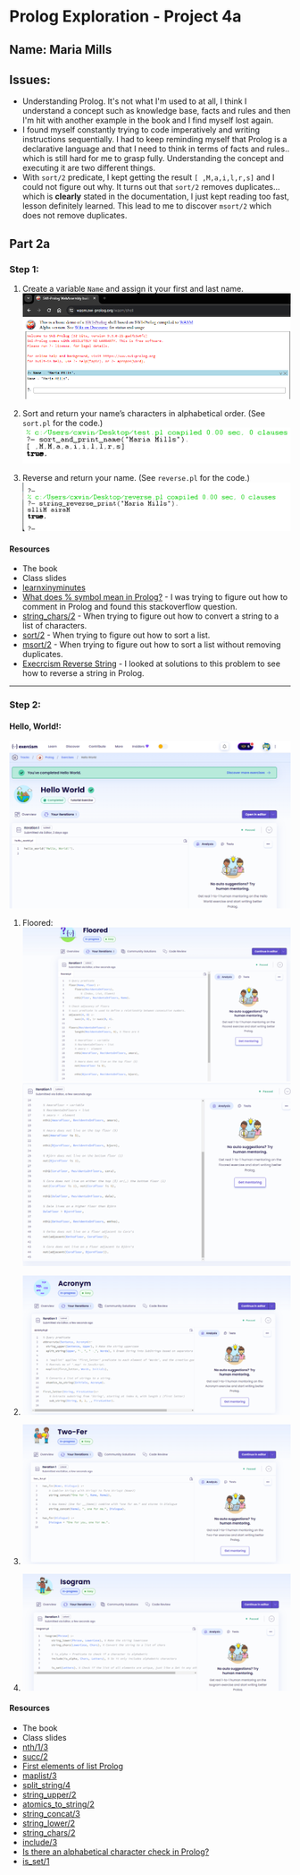 # Prolog Exploration - Project 4a

## Name: Maria Mills

## Issues:

- Understanding Prolog. It's not what I'm used to at all, I think I understand a concept such as knowledge base, facts and rules and then I'm hit with another example in the book and I find myself lost again.
- I found myself constantly trying to code imperatively and writing instructions sequentially. I had to keep reminding myself that Prolog is a declarative language and that I need to think in terms of facts and rules.. which is still hard for me to grasp fully. Understanding the concept and executing it are two different things.
- With `sort/2` predicate, I kept getting the result `[ ,M,a,i,l,r,s]` and I could not figure out why. It turns out that `sort/2` removes duplicates... which is **clearly** stated in the documentation, I just kept reading too fast, lesson definitely learned. This lead to me to discover `msort/2` which does not remove duplicates.

## Part 2a

### Step 1:

1. Create a variable `Name` and assign it your first and last name.
   ![alt text](image.png)

2. Sort and return your name’s characters in alphabetical order. (See `sort.pl` for the code.)
   ![alt text](image-1.png)

3. Reverse and return your name. (See `reverse.pl` for the code.)
   ![alt text](image-2.png)

#### Resources

- The book
- Class slides
- [learnxinyminutes](https://learnxinyminutes.com/docs/prolog/)
- [What does % symbol mean in Prolog?](https://stackoverflow.com/questions/50668708/what-does-the-symbol-mean-in-prolog) - I was trying to figure out how to comment in Prolog and found this stackoverflow question.
- [string_chars/2](https://www.swi-prolog.org/pldoc/doc_for?object=string_chars/2) - When trying to figure out how to convert a string to a list of characters.
- [sort/2](https://www.swi-prolog.org/pldoc/man?predicate=sort/2) - When trying to figure out how to sort a list.
- [msort/2](https://www.swi-prolog.org/pldoc/doc_for?object=msort/2) - When trying to figure out how to sort a list without removing duplicates.
- [Execrcism Reverse String](https://exercism.org/tracks/prolog/exercises/reverse-string) - I looked at solutions to this problem to see how to reverse a string in Prolog.

---

### Step 2:

#### Hello, World!:

![alt text](hello-world.png)

1. Floored:
   ![alt text](floored-1.png)
   ![alt text](floored-2.png)

2. ![alt text](acronym.png)

3. ![alt text](two-fer.png)

4. ![alt text](isogram.png)

#### Resources

- The book
- Class slides
- [nth/1/3](https://www.swi-prolog.org/pldoc/man?predicate=nth1/3)
- [succ/2](https://www.swi-prolog.org/pldoc/man?predicate=succ/2)
- [First elements of list Prolog](https://stackoverflow.com/questions/54011157/first-elements-of-list-of-list-prolog)
- [maplist/3](https://www.swi-prolog.org/pldoc/doc_for?object=maplist/3)
- [split_string/4](https://www.swi-prolog.org/pldoc/man?predicate=split_string/4)
- [string_upper/2](https://www.swi-prolog.org/pldoc/doc_for?object=string_upper/2)
- [atomics_to_string/2](https://www.swi-prolog.org/pldoc/man?predicate=atomics_to_string/2)
- [string_concat/3](https://www.swi-prolog.org/pldoc/man?predicate=string_concat/3)
- [string_lower/2](https://www.swi-prolog.org/pldoc/man?predicate=string_lower/2)
- [string_chars/2](https://www.swi-prolog.org/pldoc/doc_for?object=string_chars/2)
- [include/3](https://www.swi-prolog.org/pldoc/doc_for?object=include/3)
- [Is there an alphabetical character check in Prolog?](https://stackoverflow.com/questions/1483119/is-there-an-alphabetical-character-check-in-prolog)
- [is_set/1](https://www.swi-prolog.org/pldoc/doc_for?object=is_set/1)
